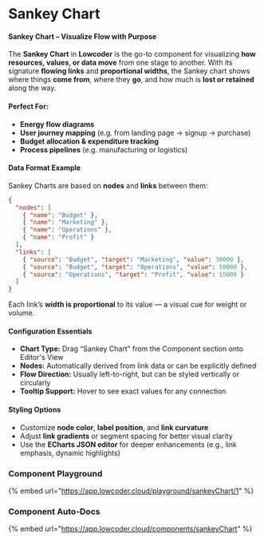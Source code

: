 # Sankey Chart

#### Sankey Chart – Visualize Flow with Purpose

The **Sankey Chart** in **Lowcoder** is the go-to component for visualizing **how resources, values, or data move** from one stage to another. With its signature **flowing links** and **proportional widths**, the Sankey chart shows where things **come from**, where they **go**, and how much is **lost or retained** along the way.

#### Perfect For:

* **Energy flow diagrams**
* **User journey mapping** (e.g. from landing page → signup → purchase)
* **Budget allocation & expenditure tracking**
* **Process pipelines** (e.g. manufacturing or logistics)

#### Data Format Example

Sankey Charts are based on **nodes** and **links** between them:

```json
{
  "nodes": [
    { "name": "Budget" },
    { "name": "Marketing" },
    { "name": "Operations" },
    { "name": "Profit" }
  ],
  "links": [
    { "source": "Budget", "target": "Marketing", "value": 30000 },
    { "source": "Budget", "target": "Operations", "value": 50000 },
    { "source": "Operations", "target": "Profit", "value": 15000 }
  ]
}
```

Each link’s **width is proportional** to its value — a visual cue for weight or volume.

#### Configuration Essentials

* **Chart Type:** Drag “Sankey Chart” from the Component section onto Editor's View
* **Nodes:** Automatically derived from link data or can be explicitly defined
* **Flow Direction:** Usually left-to-right, but can be styled vertically or circularly
* **Tooltip Support:** Hover to see exact values for any connection

#### Styling Options

* Customize **node color**, **label position**, and **link curvature**
* Adjust **link gradients** or segment spacing for better visual clarity
* Use the **ECharts JSON editor** for deeper enhancements (e.g., link emphasis, dynamic highlights)

### Component Playground

{% embed url="https://app.lowcoder.cloud/playground/sankeyChart/1" %}

### Component Auto-Docs

{% embed url="https://app.lowcoder.cloud/components/sankeyChart" %}
